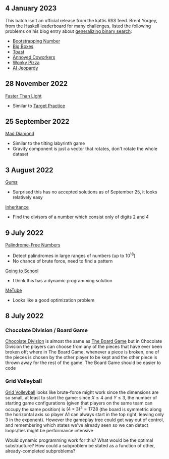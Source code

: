 ## 4 January 2023

This batch isn't an official release from the kattis RSS feed.  Brent Yorgey, from the Haskell leaderboard for many challenges, listed the following problems on his blog entry about [generalizing binary search](https://byorgey.wordpress.com/2023/01/01/competitive-programming-in-haskell-better-binary-search/):

- [Bootstrapping Number](https://open.kattis.com/problems/bootstrappingnumber)
- [Big Boxes](https://open.kattis.com/problems/bigboxes)
- [Toast](https://open.kattis.com/problems/toast)
- [Annoyed Coworkers](https://open.kattis.com/problems/annoyedcoworkers)
- [Wonky Pizza](https://open.kattis.com/problems/wonkypizza)
- [AI Jeopardy](https://open.kattis.com/problems/aijeopardy)


## 28 November 2022

[Faster Than Light](https://open.kattis.com/problems/fasterthanlight)
- Similar to [Target Practice](https://open.kattis.com/problems/targetpractice)


## 25 September 2022

[Mad Diamond](https://open.kattis.com/problems/maddiamond)
- Similar to the tilting labyrinth game
- Gravity component is just a vector that rotates, don't rotate the whole dataset


## 3 August 2022

[Guma](https://open.kattis.com/problems/guma)
- Surprised this has no accepted solutions as of September 25, it looks relatively easy

[Inheritance](https://open.kattis.com/problems/inheritance)
- Find the divisors of a number which consist only of digits 2 and 4


## 9 July 2022

[Palindrome-Free Numbers](https://open.kattis.com/problems/palindromefree)
- Detect palindromes in large ranges of numbers (up to $10^{18}$)
- No chance of brute force, need to find a pattern

[Going to School](https://open.kattis.com/problems/skolvagen)
- I think this has a dynamic programming solution

[MeTube](https://open.kattis.com/problems/dutub)
- Looks like a good optimization problem


## 8 July 2022

### Chocolate Division / Board Game
[Chocolate Division](https://open.kattis.com/problems/chocolatedivision) is almost the same as [The Board Game](https://open.kattis.com/problems/bradspelet) but in Chocolate Division the players can choose from any of the pieces that have ever been broken off; where in The Board Game, whenever a piece is broken, one of the pieces is chosen by the other player to be kept and the other piece is thrown away for the rest of the game.  The Board Game should be easier to code

### Grid Volleyball

[Grid Volleyball](https://open.kattis.com/problems/gridvolleyboll) looks like brute-force might work since the dimensions are so small, at least to start the game: since $X \le 4$ and $Y \le 3$, the number of starting game configurations (given that players on the same team can occupy the same position) is $(4 \times 3)^{3} = 1728$ (the board is symmetric along the horizontal axis so player A1 can always start in the top right, leaving only $3$ in the exponent).  However the gameplay tree could get way out of control, and remembering which states we've already seen so we can detect loops/ties might be performance intensive

Would dynamic programming work for this? What would be the optimal substructure?  How could a subproblem be stated as a function of other, already-completed subproblems?
